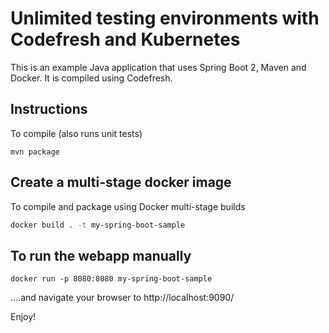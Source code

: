 # Unlimited testing environments with Codefresh and Kubernetes

This is an example Java application that uses Spring Boot 2, Maven and Docker.
It is compiled using Codefresh.

## Instructions

To compile (also runs unit tests)

```
mvn package
```

## Create a multi-stage docker image

To compile and package using Docker multi-stage builds

```bash
docker build . -t my-spring-boot-sample
```

## To run the webapp manually

```
docker run -p 8080:8080 my-spring-boot-sample
```

....and navigate your browser to  http://localhost:9090/


Enjoy!

